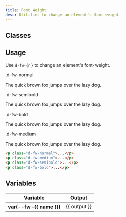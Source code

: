 ```yaml
---
title: Font Weight
desc: Utilities to change an element's font-weight.
---
```


## Classes

<utility-class-table>
  <template #content>
    <tbody>
      <tr v-for="{ name, output } in weight">
        <th scope="row" class="d-ff-mono d-fc-purple-400 d-fw-normal d-fs-100">
          .d-fw-{{ name }}
        </th>
        <td class="d-ff-mono d-fs-100">
          font-weight: var(--fw-{{ name }}) !important;
        </td>
      </tr>
    </tbody>
  </template>
</utility-class-table>

## Usage

Use `d-fw-{n}` to change an element's font-weight.

<code-well-header class="d-d-flex d-jc-center d-fd-column d-p24 d-bgc-purple-100 d-w100p d-hmn102" custom>
  <div class="d-d-grid d-gg16 d-ai-center" style="grid-template-columns: 10rem 1fr">
    <div class="d-fs-100 d-ff-mono d-fc-purple-400">.d-fw-normal</div>
    <div><p class="d-fs-300 d-fw-normal">The quick brown fox jumps over the lazy dog.</p></div>
    <div class="d-fs-100 d-ff-mono d-fc-purple-400">.d-fw-semibold</div>
    <div><p class="d-fs-300 d-fw-medium">The quick brown fox jumps over the lazy dog.</p></div>
    <div class="d-fs-100 d-ff-mono d-fc-purple-400">.d-fw-bold</div>
    <div><p class="d-fs-300 d-fw-semibold">The quick brown fox jumps over the lazy dog.</p></div>
    <div class="d-fs-100 d-ff-mono d-fc-purple-400">.d-fw-medium</div>
    <div><p class="d-fs-300 d-fw-bold">The quick brown fox jumps over the lazy dog.</p></div>
  </div>
</code-well-header>

```html
<p class="d-fw-normal">...</p>
<p class="d-fw-medium">...</p>
<p class="d-fw-semibold">...</p>
<p class="d-fw-bold">...</p>
```

<script setup>
  import { weight } from '@data/type.json';
</script>

## Variables

<table class="d-table dialtone-doc-table">
  <thead>
      <tr>
          <th scope="col" class="d-w25p">Variable</th>
          <th scope="col">Output</th>
      </tr>
  </thead>
  <tbody>
    <tr v-for="{ name, output } in weight">
      <th scope="row" class="d-ff-mono d-fc-purple-400 d-fw-normal d-fs-100">var(--fw-{{ name }})</th>
      <td class="d-ff-mono d-fs-100">{{ output }}</td>
    </tr>
  </tbody>
</table>
